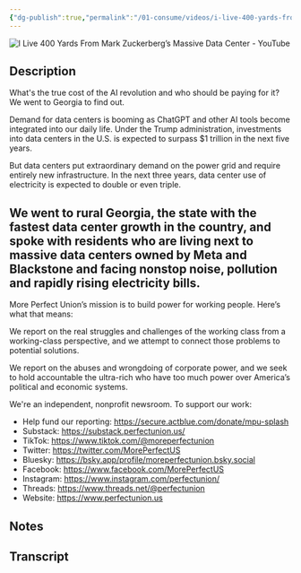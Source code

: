 ```yaml
---
{"dg-publish":true,"permalink":"/01-consume/videos/i-live-400-yards-from-mark-zuckerberg-s-massive-data-center-you-tube/","title":"I Live 400 Yards From Mark Zuckerberg’s Massive Data Center - YouTube","tags":["data-centers"]}
---
```



![I Live 400 Yards From Mark Zuckerberg’s Massive Data Center - YouTube](https://www.youtube.com/watch?v=DGjj7wDYaiI)

## Description

What's the true cost of the AI revolution and who should be paying for it? We went to Georgia to find out. 

Demand for data centers is booming as ChatGPT and other AI tools become integrated into our daily life. Under the Trump administration, investments into data centers in the U.S. is expected to surpass $1 trillion in the next five years.

But data centers put extraordinary demand on the power grid and require entirely new infrastructure. In the next three years, data center use of electricity is expected to double or even triple.

We went to rural Georgia, the state with the fastest data center growth in the country, and spoke with residents who are living next to massive data centers owned by Meta and Blackstone and facing nonstop noise, pollution and rapidly rising electricity bills.
-----
More Perfect Union’s mission is to build power for working people. Here’s what that means:

We report on the real struggles and challenges of the working class from a working-class perspective, and we attempt to connect those problems to potential solutions.

We report on the abuses and wrongdoing of corporate power, and we seek to hold accountable the ultra-rich who have too much power over America’s political and economic systems.

We're an independent, nonprofit newsroom. To support our work:
- Help fund our reporting: https://secure.actblue.com/donate/mpu-splash
- Substack: https://substack.perfectunion.us/
- TikTok: https://www.tiktok.com/@moreperfectunion
- Twitter: https://twitter.com/MorePerfectUS
- Bluesky: https://bsky.app/profile/moreperfectunion.bsky.social
- Facebook: https://www.facebook.com/MorePerfectUS
- Instagram: https://www.instagram.com/perfectunion/
- Threads: https://www.threads.net/@perfectunion
- Website: https://www.perfectunion.us

## Notes

## Transcript

